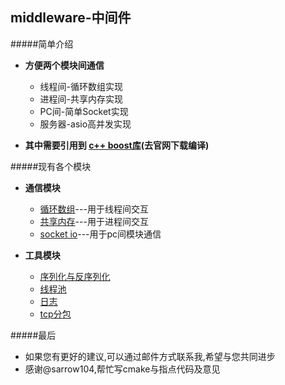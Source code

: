 middleware-中间件
------------------------

#####简单介绍
* **方便两个模块间通信**
  * 线程间-循环数组实现
  * 进程间-共享内存实现
  * PC间-简单Socket实现
  * 服务器-asio高并发实现

* **其中需要引用到 [c++ boost库](http://www.boost.org/)(去官网下载编译)**


#####现有各个模块
* **通信模块**
  * [循环数组](https://github.com/NingLeixueR/middleware/tree/master/src/loop_array)---用于线程间交互
  * [共享内存](https://github.com/NingLeixueR/middleware/tree/master/src/shared_memory)---用于进程间交互
  * [socket io](https://github.com/NingLeixueR/middleware/tree/master/src/socket_io)---用于pc间模块通信

* **工具模块**
  * [序列化与反序列化](https://github.com/NingLeixueR/middleware/tree/master/src/tools/serializecpp)
  * [线程池](https://github.com/NingLeixueR/middleware/tree/master/src/tools/threadpool)
  * [日志](https://github.com/NingLeixueR/middleware/tree/master/src/tools/logsys)
  * [tcp分包](https://github.com/NingLeixueR/middleware/tree/master/src/tools/segmentation_pack)

#####最后
* 如果您有更好的建议,可以通过邮件方式联系我,希望与您共同进步
* 感谢@sarrow104,帮忙写cmake与指点代码及意见
